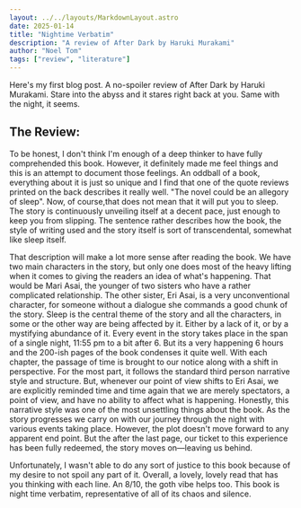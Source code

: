 ```yaml
---
layout: ../../layouts/MarkdownLayout.astro
date: 2025-01-14
title: "Nightime Verbatim"
description: "A review of After Dark by Haruki Murakami"
author: "Noel Tom"
tags: ["review", "literature"]
---
```


Here's my first blog post. A no-spoiler review of After Dark by Haruki Murakami.
Stare into the abyss and it stares right back at you. Same with the night, it seems.

## The Review:

To be honest, I don't think I'm enough of a deep thinker to have fully comprehended this book. However, it definitely made me feel things and this is an attempt to document those feelings.
An oddball of a book, everything about it is just so unique and I find that one of the quote reviews printed on the back describes it really well. "The novel could be an allegory of sleep". Now, of course,that does not mean that it will put you to sleep. The story is continuously unveiling itself at a decent pace, just enough to keep you from slipping. The sentence rather describes how the book, the style of writing used and the story itself is sort of transcendental, somewhat like sleep itself.

That description will make a lot more sense after reading the book. We have two main characters in the story, but only one does most of the heavy lifting when it comes to giving the readers an idea of what's happening. That would be Mari Asai, the younger of two sisters who have a rather complicated relationship. The other sister, Eri Asai, is a very unconventional character, for someone without a dialogue she commands a good chunk of the story. Sleep is the central theme of the story and all the characters, in some or the other way are being affected by it. Either by a lack of it, or by a mystifying abundance of it. Every event in the story takes place in the span of a single night, 11:55 pm to a bit after 6. But its a very happening 6 hours and the 200-ish pages of the book condenses it quite well. With each chapter, the passage of time is brought to our notice along with a shift in perspective. For the most part, it follows the standard third person narrative style and structure. But, whenever our point of view shifts to Eri Asai, we are explicitly reminded time and time again that we are merely spectators, a point of view, and have no ability to affect what is happening. Honestly, this narrative style was one of the most unsettling things about the book. As the story progresses we carry on with our journey through the night with various events taking place. However, the plot doesn't move forward to any apparent end point. But the after the last page, our ticket to this experience has been fully redeemed, the story moves on—leaving us behind.

Unfortunately, I wasn't able to do any sort of justice to this book because of my desire to not spoil any part of it. Overall, a lovely, lovely read that has you thinking with each line. An 8/10, the goth vibe helps too. This book is night time verbatim, representative of all of its chaos and silence.
